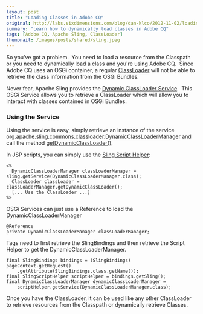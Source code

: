 ```yaml
---
layout: post
title: "Loading Classes in Adobe CQ"
original: http://labs.sixdimensions.com/blog/dan-klco/2012-11-02/loading-classes-adobe-cq
summary: "Learn how to dynamically load classes in Adobe CQ"
tags: [Adobe CQ, Apache Sling, ClassLoader]
thumbnail: /images/posts/shared/sling.jpeg
---
```


So you've got a problem. &nbsp;You need to load a resource from the Classpath or you need to dynamically load a class and you're using Adobe CQ. &nbsp;Since Adobe CQ uses an OSGi container, a regular [ClassLoader](http://docs.oracle.com/javase/6/docs/api/java/lang/ClassLoader.html) will not be able to retrieve the class information from the OSGi Bundles.

Never fear, Apache Sling provides the [Dynamic ClassLoader Service](http://sling.apache.org/apidocs/sling6/org/apache/sling/commons/classloader/package-summary.html).&nbsp; This OSGi Service allows you to retrieve a ClassLoader which will allow you to interact with classes contained in OSGi Bundles.

### Using the Service

Using the service is easy, simply retrieve an instance of the service [org.apache.sling.commons.classloader.DynamicClassLoaderManager](http://sling.apache.org/apidocs/sling6/org/apache/sling/commons/classloader/DynamicClassLoaderManager.html) and call the method [getDynamicClassLoader()](http://sling.apache.org/apidocs/sling6/org/apache/sling/commons/classloader/DynamicClassLoaderManager.html#getDynamicClassLoader%28%29).

In JSP scripts, you can simply use the [Sling Script Helper](http://sling.apache.org/apidocs/sling6/org/apache/sling/scripting/core/ScriptHelper.html):

	<%
	  DynamicClassLoaderManager classLoaderManager = sling.getService(DynamicClassLoaderManager.class);
	  ClassLoader classLoader = classLoaderManager.getDynamicClassLoader();
	  [... Use the ClassLoader ...]
	%>

OSGi Services can just use a Reference to load the DynamicClassLoaderManager

	@Reference
	private DynamicClassLoaderManager classLoaderManager;

Tags need to first retrieve the SlingBindings and then retrieve the Script Helper to get the DynamicClassLoaderManager.

	final SlingBindings bindings = (SlingBindings) pageContext.getRequest()
		.getAttribute(SlingBindings.class.getName());
	final SlingScriptHelper scriptHelper = bindings.getSling();
	final DynamicClassLoaderManager dynamicClassLoaderManager = 
		scriptHelper.getService(DynamicClassLoaderManager.class);

Once you have the ClassLoader, it can be used like any other ClassLoader to retrieve resources from the Classpath or dynamically retrieve Classes.